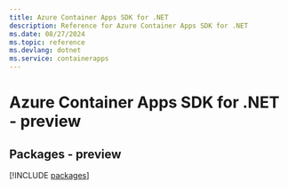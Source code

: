 ```yaml
---
title: Azure Container Apps SDK for .NET
description: Reference for Azure Container Apps SDK for .NET
ms.date: 08/27/2024
ms.topic: reference
ms.devlang: dotnet
ms.service: containerapps
---
```

# Azure Container Apps SDK for .NET - preview
## Packages - preview
[!INCLUDE [packages](container-apps-index.md)]